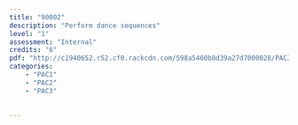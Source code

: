 ```yaml
---
title: "90002"
description: "Perform dance sequences"
level: "1"
assessment: "Internal"
credits: "6"
pdf: "http://c1940652.r52.cf0.rackcdn.com/598a5460b8d39a27d7000028/PAC3-as90002.pdf"
categories:
    - "PAC1"
    - "PAC2"
    - "PAC3"
    
    
---
```

